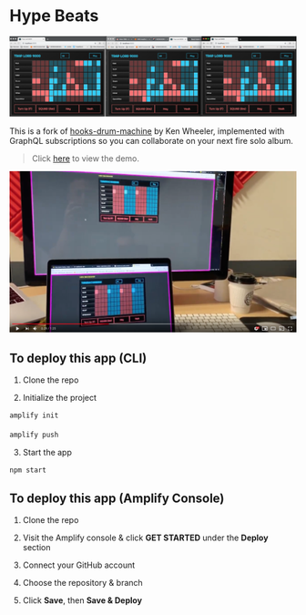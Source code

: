 # Hype Beats

![](hero.png)

This is a fork of [hooks-drum-machine](https://github.com/kenwheeler/hooks-drum-machine) by Ken Wheeler, implemented with GraphQL subscriptions so you can collaborate on your next fire solo album.

> Click [here](https://www.hypebeats.dev/#/) to view the demo.

[![](youtube.png)](https://www.youtube.com/watch?v=nm2kt3h1--c)

## To deploy this app (CLI)

1. Clone the repo

2. Initialize the project

```sh
amplify init

amplify push
```

3. Start the app

```sh
npm start
```

## To deploy this app (Amplify Console)

1. Clone the repo

2. Visit the Amplify console & click __GET STARTED__ under the __Deploy__ section

3. Connect your GitHub account

4. Choose the repository & branch

5. Click __Save__, then __Save & Deploy__